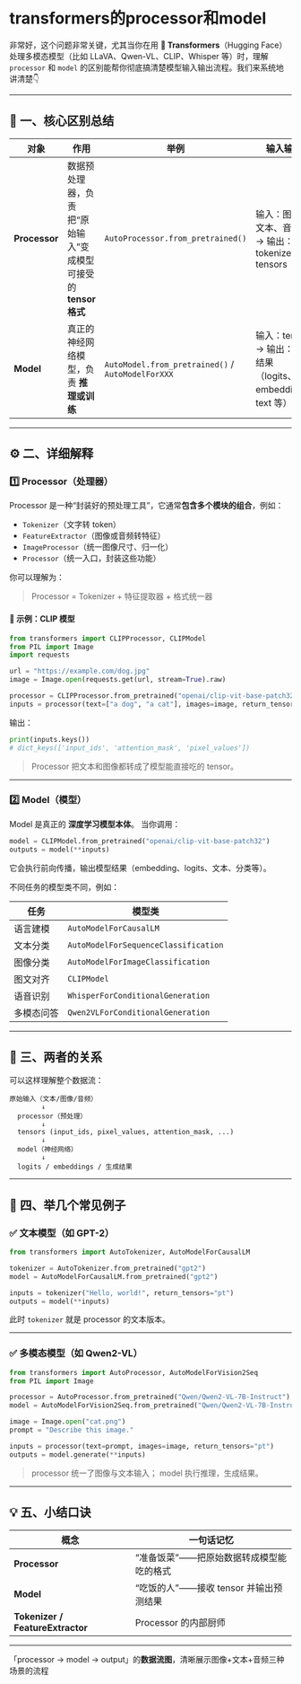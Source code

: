 # transformers的processor和model

非常好，这个问题非常关键，尤其当你在用 **🤗 Transformers**（Hugging Face）处理多模态模型（比如 LLaVA、Qwen-VL、CLIP、Whisper 等）时，理解 `processor` 和 `model` 的区别能帮你彻底搞清楚模型输入输出流程。我们来系统地讲清楚👇

------

## 🧩 一、核心区别总结

| 对象          | 作用                                                         | 举例                                              | 输入输出                                                    |
| ------------- | ------------------------------------------------------------ | ------------------------------------------------- | ----------------------------------------------------------- |
| **Processor** | 数据预处理器，负责把“原始输入”变成模型可接受的 **tensor 格式** | `AutoProcessor.from_pretrained()`                 | 输入：图片、文本、音频等 → 输出：tokenized tensors          |
| **Model**     | 真正的神经网络模型，负责 **推理或训练**                      | `AutoModel.from_pretrained()` / `AutoModelForXXX` | 输入：tensor → 输出：预测结果（logits、embedding、text 等） |

------

## ⚙️ 二、详细解释

### 1️⃣ Processor（处理器）

Processor 是一种“封装好的预处理工具”，它通常**包含多个模块的组合**，例如：

- `Tokenizer`（文字转 token）
- `FeatureExtractor`（图像或音频转特征）
- `ImageProcessor`（统一图像尺寸、归一化）
- `Processor`（统一入口，封装这些功能）

你可以理解为：

> Processor = Tokenizer + 特征提取器 + 格式统一器

#### 🌰 示例：CLIP 模型

```python
from transformers import CLIPProcessor, CLIPModel
from PIL import Image
import requests

url = "https://example.com/dog.jpg"
image = Image.open(requests.get(url, stream=True).raw)

processor = CLIPProcessor.from_pretrained("openai/clip-vit-base-patch32")
inputs = processor(text=["a dog", "a cat"], images=image, return_tensors="pt")
```

输出：

```python
print(inputs.keys())
# dict_keys(['input_ids', 'attention_mask', 'pixel_values'])
```

> Processor 把文本和图像都转成了模型能直接吃的 tensor。

------

### 2️⃣ Model（模型）

Model 是真正的 **深度学习模型本体**。
 当你调用：

```python
model = CLIPModel.from_pretrained("openai/clip-vit-base-patch32")
outputs = model(**inputs)
```

它会执行前向传播，输出模型结果（embedding、logits、文本、分类等）。

不同任务的模型类不同，例如：

| 任务       | 模型类                               |
| ---------- | ------------------------------------ |
| 语言建模   | `AutoModelForCausalLM`               |
| 文本分类   | `AutoModelForSequenceClassification` |
| 图像分类   | `AutoModelForImageClassification`    |
| 图文对齐   | `CLIPModel`                          |
| 语音识别   | `WhisperForConditionalGeneration`    |
| 多模态问答 | `Qwen2VLForConditionalGeneration`    |

------

## 🧠 三、两者的关系

可以这样理解整个数据流：

```
原始输入（文本/图像/音频）
        ↓
  processor（预处理）
        ↓
  tensors (input_ids, pixel_values, attention_mask, ...)
        ↓
  model（神经网络）
        ↓
  logits / embeddings / 生成结果
```

------

## 🎯 四、举几个常见例子

### ✅ 文本模型（如 GPT-2）

```python
from transformers import AutoTokenizer, AutoModelForCausalLM

tokenizer = AutoTokenizer.from_pretrained("gpt2")
model = AutoModelForCausalLM.from_pretrained("gpt2")

inputs = tokenizer("Hello, world!", return_tensors="pt")
outputs = model(**inputs)
```

此时 `tokenizer` 就是 processor 的文本版本。

------

### ✅ 多模态模型（如 Qwen2-VL）

```python
from transformers import AutoProcessor, AutoModelForVision2Seq
from PIL import Image

processor = AutoProcessor.from_pretrained("Qwen/Qwen2-VL-7B-Instruct")
model = AutoModelForVision2Seq.from_pretrained("Qwen/Qwen2-VL-7B-Instruct")

image = Image.open("cat.png")
prompt = "Describe this image."

inputs = processor(text=prompt, images=image, return_tensors="pt")
outputs = model.generate(**inputs)
```

> processor 统一了图像与文本输入；
>  model 执行推理，生成结果。

------

## 💡 五、小结口诀

| 概念                             | 一句话记忆                               |
| -------------------------------- | ---------------------------------------- |
| **Processor**                    | “准备饭菜”——把原始数据转成模型能吃的格式 |
| **Model**                        | “吃饭的人”——接收 tensor 并输出预测结果   |
| **Tokenizer / FeatureExtractor** | Processor 的内部厨师                     |

------

「processor → model → output」的**数据流图**，清晰展示图像+文本+音频三种场景的流程